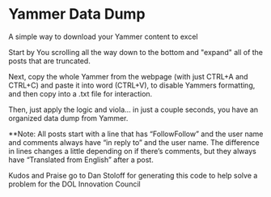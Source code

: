 # Yammer Data Dump
A simple way to download your Yammer content to excel

Start by You scrolling all the way down to the bottom and "expand" all of the posts that are truncated.

Next, copy the whole Yammer from the webpage (with just CTRL+A and CTRL+C) and paste it into word (CTRL+V), to disable Yammers formatting, and then copy into a .txt file for interaction.


Then, just apply the logic and viola... in just a couple seconds, you have an organized data dump from Yammer.

**Note:  All posts start with a line that has “FollowFollow” and the user name and comments always have “in reply to” and the user name. The difference in lines changes a little depending on if there’s comments, but they always have “Translated from English” after a post. 


Kudos and Praise go to Dan Stoloff for generating this code to help solve a problem for the DOL Innovation Council
